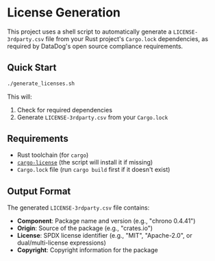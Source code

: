 # License Generation

This project uses a shell script to automatically generate a `LICENSE-3rdparty.csv` file from your Rust project's `Cargo.lock` dependencies, as required by DataDog's open source compliance requirements.

## Quick Start

```bash
./generate_licenses.sh
```

This will:

1. Check for required dependencies
2. Generate `LICENSE-3rdparty.csv` from your `Cargo.lock`

## Requirements

- Rust toolchain (for `cargo`)
- [`cargo-license`](https://github.com/onur/cargo-license) (the script will install it if missing)
- `Cargo.lock` file (run `cargo build` first if it doesn't exist)

## Output Format

The generated `LICENSE-3rdparty.csv` file contains:

- **Component**: Package name and version (e.g., "chrono 0.4.41")
- **Origin**: Source of the package (e.g., "crates.io")
- **License**: SPDX license identifier (e.g., "MIT", "Apache-2.0", or dual/multi-license expressions)
- **Copyright**: Copyright information for the package
